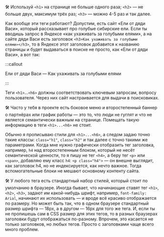 🛠 Используй `<h1>` на странице не больше одного раза; `<h2>` — не больше двух, максимум трёх раз; `<h3>` — можно 4-5 раз и так далее.

Как вообще эти теги работают? Допустим, есть сайт «Ели от дяди Васи», который рассказывает про голубые сибирские ели. Если ты вводишь запрос в Яндексе «как ухаживать за голубыми елями», а на сайте дяди Васи есть заголовок `<h3>Как ухаживать за голубыми елями»</h3>`, то в Яндексе этот заголовок добавится к названию страницы и будет выдаваться в поиске не просто, как «Ели от дяди Васи», а вот так:

:::callout

Ели от дяди Васи — Как ухаживать за голубыми елями

:::

Теги `<h1>`...`<h6>` должны соответствовать ключевым запросам, вопросу пользователя. Через них сайт настраивается для выдачи в поисковиках.

🛠 Часто у тебя в проекте есть боковое меню и второстепенный баннер о партнёрах или график работы — это то, что люди не гуглят и что не является семантически важным на странице. Помещать такую информацию в теги `<h1>...<h6>` не стоит.

Обычно я прописываю стили для `<h1>...<h6>`, а следом задаю точно такие классы: `class="h1"`, `class="h2"` и так далее с точно такими же параметрами. Когда мне нужно графически отобразить тег заголовка, например, `h4` над второстепенным блоком, который не несёт семантической ценности, то я пишу не тег `<h4>`, а беру тег `<p>` или `<span>`, добавляю ему класс `h4`: `<p class="h4">` — он внешне выглядит, как заголовок h4, но не индексируется, как нечто важное. Тогда вспомогательные блоки не мешают основному контенту сайта.

🛠 У любого тега есть стандартный набор стилей, который стоит по умолчанию в браузере. Иногда бывает, что начинающие ставят тег `<h1>`, `<h2>`, `<h3>`, задают им какой-нибудь шрифт, например, `font-family: Arial`, начинают их использовать — и вроде всё красиво отображается по размеру. Но может быть так, что в одном браузере стандартный размер шрифта — 18px, а в другом — 16px для того же тега. И, если ты не пропишешь сам в CSS размер для этих тегов, то в разных браузерах заголовки будут отображаться по-разному. Впрочем, это касается не только заголовков, но любых тегов. Просто с заголовками чаще всего много проблем.
